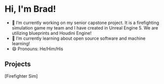 <h1>Hi, I'm Brad!</h1>

- 🔭 I’m currently working on my senior capstone project. It is a firefighting simulation game my team and I have created in Unreal Engine 5. We are utilizing blueprints and Houdini Engine!
- 🌱 I’m currently learning about open source software and machine learning!
- 😄 Pronouns: He/Him/His

<h2>Projects</h2>
[Firefighter Sim] 
